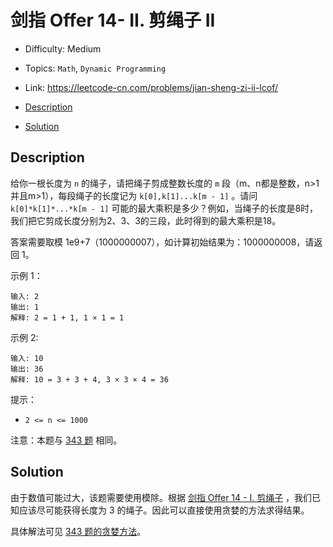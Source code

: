 <!-- omit in toc -->
# 剑指 Offer 14- II.  剪绳子 II

- Difficulty: Medium
- Topics: `Math`, `Dynamic Programming`
- Link: https://leetcode-cn.com/problems/jian-sheng-zi-ii-lcof/

- [Description](#description)
- [Solution](#solution)

## Description

给你一根长度为 `n` 的绳子，请把绳子剪成整数长度的 `m` 段（m、n都是整数，n>1并且m>1），每段绳子的长度记为 `k[0],k[1]...k[m - 1]` 。请问 `k[0]*k[1]*...*k[m - 1]` 可能的最大乘积是多少？例如，当绳子的长度是8时，我们把它剪成长度分别为2、3、3的三段，此时得到的最大乘积是18。

答案需要取模 1e9+7（1000000007），如计算初始结果为：1000000008，请返回 1。

示例 1：
```
输入: 2
输出: 1
解释: 2 = 1 + 1, 1 × 1 = 1
```
示例 2:
```
输入: 10
输出: 36
解释: 10 = 3 + 3 + 4, 3 × 3 × 4 = 36
```

提示：

- `2 <= n <= 1000`

注意：本题与 [343 题](./343.%20Integer%20Break%20整数拆分.md) 相同。


## Solution

由于数值可能过大，该题需要使用模除。根据 [剑指 Offer 14 - I. 剪绳子](./剑指%20Offer%2014%20-%20I.%20剪绳子.md) ，我们已知应该尽可能获得长度为 3 的绳子。因此可以直接使用贪婪的方法求得结果。

具体解法可见 [343 题的贪婪方法](./343.%20Integer%20Break%20整数拆分.md#math-greedy)。

